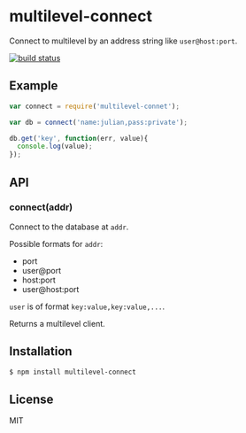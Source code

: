 
# multilevel-connect

Connect to multilevel by an address string like `user@host:port`.

[![build status](https://secure.travis-ci.org/juliangruber/multilevel-connect.png)](http://travis-ci.org/juliangruber/multilevel-connect)

## Example

```js
var connect = require('multilevel-connet');

var db = connect('name:julian,pass:private');

db.get('key', function(err, value){
  console.log(value);
});
```

## API

### connect(addr)

Connect to the database at `addr`.

Possible formats for `addr`:

  * port
  * user@port
  * host:port
  * user@host:port

`user` is of format `key:value,key:value,...`.

Returns a multilevel client.

## Installation

```bash
$ npm install multilevel-connect
```

## License

  MIT
